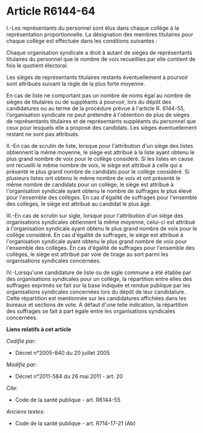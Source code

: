 # Article R6144-64

I.-Les représentants du personnel sont élus dans chaque collège à la représentation proportionnelle. La désignation des
membres titulaires pour chaque collège est effectuée dans les conditions suivantes : 

Chaque organisation syndicale a droit à autant de sièges de représentants titulaires du personnel que le nombre de voix
recueillies par elle contient de fois le quotient électoral. 

Les sièges de représentants titulaires restants éventuellement à pourvoir sont attribués suivant la règle de la plus forte
moyenne. 

En cas de liste ne comportant pas un nombre de noms égal au nombre de sièges de titulaires ou de suppléants à pourvoir, lors
du dépôt des candidatures ou au terme de la procédure prévue à l'article R. 6144-55, l'organisation syndicale ne peut
prétendre à l'obtention de plus de sièges de représentants titulaires et de représentants suppléants du personnel que ceux
pour lesquels elle a proposé des candidats. Les sièges éventuellement restant ne sont pas attribués. 

II.-En cas de scrutin de liste, lorsque pour l'attribution d'un siège des listes obtiennent la même moyenne, le siège est
attribué à la liste ayant obtenu le plus grand nombre de voix pour le collège considéré. Si les listes en cause ont recueilli
le même nombre de voix, le siège est attribué à celle qui a présenté le plus grand nombre de candidats pour le collège
considéré. Si plusieurs listes ont obtenu le même nombre de voix et ont présenté le même nombre de candidats pour un collège,
le siège est attribué à l'organisation syndicale ayant obtenu le nombre de suffrages le plus élevé pour l'ensemble des
collèges. En cas d'égalité de suffrages pour l'ensemble des collèges, le siège est attribué au candidat le plus âgé. 

III.-En cas de scrutin sur sigle, lorsque pour l'attribution d'un siège des organisations syndicales obtiennent la même
moyenne, celui-ci est attribué à l'organisation syndicale ayant obtenu le plus grand nombre de voix pour le collège
considéré. En cas d'égalité de suffrages, le siège est attribué à l'organisation syndicale ayant obtenu le plus grand nombre
de voix pour l'ensemble des collèges. En cas d'égalité de suffrages pour l'ensemble des collèges, le siège est attribué par
voie de tirage au sort parmi les organisations syndicales concernées. 

IV.-Lorsqu'une candidature de liste ou de sigle commune a été établie par des organisations syndicales pour un collège, la
répartition entre elles des suffrages exprimés se fait sur la base indiquée et rendue publique par les organisations
syndicales concernées lors du dépôt de leur candidature. Cette répartition est mentionnée sur les candidatures affichées dans
les bureaux et sections de vote. A défaut d'une telle indication, la répartition des suffrages se fait à part égale entre les
organisations syndicales concernées.

**Liens relatifs à cet article**

_Codifié par_:

  - Décret n°2005-840 du 20 juillet 2005

_Modifié par_:

  - Décret n°2011-584 du 26 mai 2011 - art. 20

_Cite_:

  - Code de la santé publique - art. R6144-55

_Anciens textes_:

  - Code de la santé publique - art. R714-17-21 (Ab)
